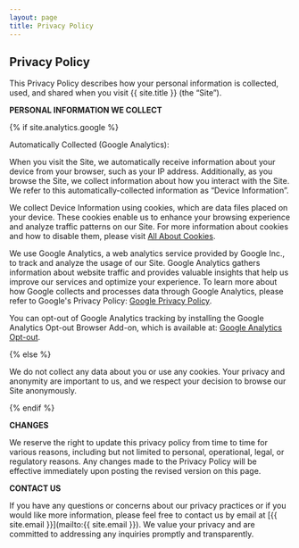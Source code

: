 ```yaml
---
layout: page
title: Privacy Policy
---
```


<div class="col-lg-12 text-center">
	<h2 class="section-heading text-uppercase">Privacy Policy</h2>
</div>

This Privacy Policy describes how your personal information is collected, used, and shared when you visit {{ site.title }} (the “Site”).

**PERSONAL INFORMATION WE COLLECT**

{% if site.analytics.google %}

Automatically Collected (Google Analytics):

When you visit the Site, we automatically receive information about your device from your browser, such as your IP address. Additionally, as you browse the Site, we collect information about how you interact with the Site. We refer to this automatically-collected information as “Device Information”.

We collect Device Information using cookies, which are data files placed on your device. These cookies enable us to enhance your browsing experience and analyze traffic patterns on our Site. For more information about cookies and how to disable them, please visit [All About Cookies](http://www.allaboutcookies.org).

We use Google Analytics, a web analytics service provided by Google Inc., to track and analyze the usage of our Site. Google Analytics gathers information about website traffic and provides valuable insights that help us improve our services and optimize your experience. To learn more about how Google collects and processes data through Google Analytics, please refer to Google's Privacy Policy: [Google Privacy Policy](https://www.google.com/intl/en/policies/privacy/).

You can opt-out of Google Analytics tracking by installing the Google Analytics Opt-out Browser Add-on, which is available at: [Google Analytics Opt-out](https://tools.google.com/dlpage/gaoptout).

{% else %}

We do not collect any data about you or use any cookies. Your privacy and anonymity are important to us, and we respect your decision to browse our Site anonymously.

{% endif %}

**CHANGES**

We reserve the right to update this privacy policy from time to time for various reasons, including but not limited to personal, operational, legal, or regulatory reasons. Any changes made to the Privacy Policy will be effective immediately upon posting the revised version on this page.

**CONTACT US**

If you have any questions or concerns about our privacy practices or if you would like more information, please feel free to contact us by email at [{{ site.email }}](mailto:{{ site.email }}). We value your privacy and are committed to addressing any inquiries promptly and transparently.
